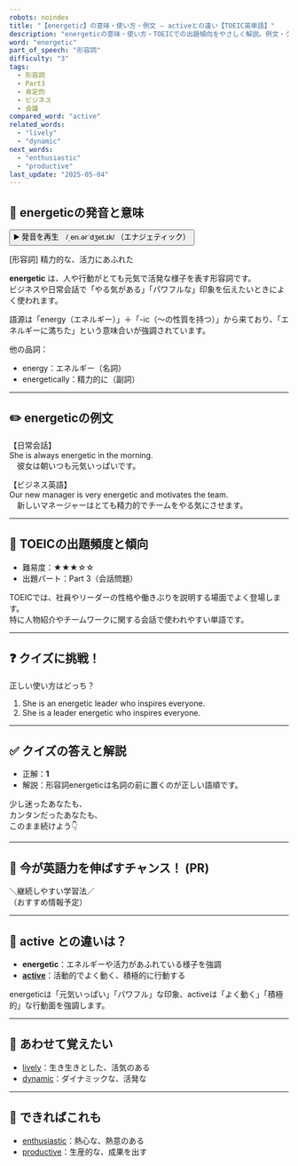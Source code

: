```yaml
---
robots: noindex
title: "【energetic】の意味・使い方・例文 ― activeとの違い【TOEIC英単語】"
description: "energeticの意味・使い方・TOEICでの出題傾向をやさしく解説。例文・クイズ付きでactiveとの違いもわかりやすく学べます。"
word: "energetic"
part_of_speech: "形容詞"
difficulty: "3"
tags:
  - 形容詞
  - Part3
  - 肯定的
  - ビジネス
  - 会議
compared_word: "active"
related_words:
  - "lively"
  - "dynamic"
next_words:
  - "enthusiastic"
  - "productive"
last_update: "2025-05-04"
---
```


## 🔰 energeticの発音と意味

<button class="play-audio" onclick="playTTS('energetic')">
  <span class="play-audio-main">
    ▶️ 発音を再生　/ˌen.ərˈdʒet.ɪk/
  </span>
  <span class="play-audio-sub">
    （エナジェティック）
  </span>
</button>

[形容詞] 精力的な、活力にあふれた

**energetic** は、人や行動がとても元気で活発な様子を表す形容詞です。  
ビジネスや日常会話で「やる気がある」「パワフルな」印象を伝えたいときによく使われます。

語源は「energy（エネルギー）」＋「-ic（～の性質を持つ）」から来ており、「エネルギーに満ちた」という意味合いが強調されています。

他の品詞：  
- energy：エネルギー（名詞）
- energetically：精力的に（副詞）

---

## ✏️ energeticの例文

【日常会話】  
She is always energetic in the morning.  
　彼女は朝いつも元気いっぱいです。

【ビジネス英語】  
Our new manager is very energetic and motivates the team.  
　新しいマネージャーはとても精力的でチームをやる気にさせます。

---

## 🎯 TOEICの出題頻度と傾向

- 難易度：★★★☆☆
- 出題パート：Part 3（会話問題）

TOEICでは、社員やリーダーの性格や働きぶりを説明する場面でよく登場します。  
特に人物紹介やチームワークに関する会話で使われやすい単語です。

---

## ❓ クイズに挑戦！

正しい使い方はどっち？

1. She is an energetic leader who inspires everyone.  
2. She is a leader energetic who inspires everyone.

---

## ✅ クイズの答えと解説

- 正解：**1**
- 解説：形容詞energeticは名詞の前に置くのが正しい語順です。

少し迷ったあなたも、  
カンタンだったあなたも、  
このまま続けよう👇️

---

## 🚀 今が英語力を伸ばすチャンス！ (PR)

<div class="info-center">
＼継続しやすい学習法／<br>  
（おすすめ情報予定）
</div>

---

## 🤔  active との違いは？

- **energetic**：エネルギーや活力があふれている様子を強調
- **[active](/word/active)**：活動的でよく動く、積極的に行動する

energeticは「元気いっぱい」「パワフル」な印象、activeは「よく動く」「積極的」な行動面を強調します。

---

## 🧩 あわせて覚えたい

- [lively](/word/lively)：生き生きとした、活気のある
- [dynamic](/word/dynamic)：ダイナミックな、活発な

---

## 📖 できればこれも

- [enthusiastic](/word/enthusiastic)：熱心な、熱意のある
- [productive](/word/productive)：生産的な、成果を出す

<!-- cvid: aid00_bid09 -->
